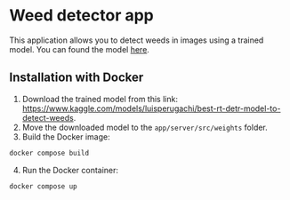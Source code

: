# Weed detector app

This application allows you to detect weeds in images using a trained model. You can found the model [here](https://www.kaggle.com/models/luisperugachi/best-rt-detr-model-to-detect-weeds).

## Installation with Docker

1. Download the trained model from this link: https://www.kaggle.com/models/luisperugachi/best-rt-detr-model-to-detect-weeds.
2. Move the downloaded model to the `app/server/src/weights` folder.
3. Build the Docker image:

```bash
docker compose build
```

4. Run the Docker container:

```bash
docker compose up
```
